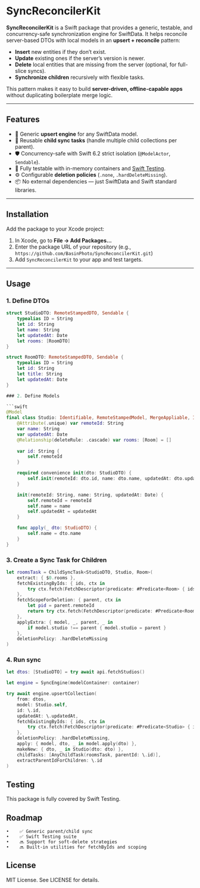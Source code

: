 # SyncReconcilerKit

**SyncReconcilerKit** is a Swift package that provides a generic, testable, and concurrency-safe synchronization engine for SwiftData. It helps reconcile server-based DTOs with local models in an **upsert + reconcile** pattern:

- **Insert** new entities if they don’t exist.
- **Update** existing ones if the server’s version is newer.
- **Delete** local entities that are missing from the server (optional, for full-slice syncs).
- **Synchronize children** recursively with flexible tasks.

This pattern makes it easy to build **server-driven, offline-capable apps** without duplicating boilerplate merge logic.

---

## Features

- 🔄 Generic **upsert engine** for any SwiftData model.
- 🧩 Reusable **child sync tasks** (handle multiple child collections per parent).
- 🛡️ Concurrency-safe with Swift 6.2 strict isolation (`@ModelActor`, `Sendable`).
- 🧪 Fully testable with in-memory containers and [Swift Testing](https://github.com/apple/swift-testing).
- ⚙️ Configurable **deletion policies** (`.none`, `.hardDeleteMissing`).
- 📦 No external dependencies — just SwiftData and Swift standard libraries.

---

## Installation

Add the package to your Xcode project:

1. In Xcode, go to **File → Add Packages…**
2. Enter the package URL of your repository (e.g., `https://github.com/BasinPhoto/SyncReconcilerKit.git`)
3. Add `SyncReconcilerKit` to your app and test targets.

---

## Usage

### 1. Define DTOs

```swift
struct StudioDTO: RemoteStampedDTO, Sendable {
    typealias ID = String
    let id: String
    let name: String
    let updatedAt: Date
    let rooms: [RoomDTO]
}

struct RoomDTO: RemoteStampedDTO, Sendable {
    typealias ID = String
    let id: String
    let title: String
    let updatedAt: Date
}

### 2. Define Models

```swift
@Model
final class Studio: Identifiable, RemoteStampedModel, MergeAppliable, InitFromDTO {
    @Attribute(.unique) var remoteId: String
    var name: String
    var updatedAt: Date
    @Relationship(deleteRule: .cascade) var rooms: [Room] = []
    
    var id: String {
        self.remoteId
    }

    required convenience init(dto: StudioDTO) {
        self.init(remoteId: dto.id, name: dto.name, updatedAt: dto.updatedAt)
    }

    init(remoteId: String, name: String, updatedAt: Date) {
        self.remoteId = remoteId
        self.name = name
        self.updatedAt = updatedAt
    }

    func apply(_ dto: StudioDTO) {
        self.name = dto.name
    }
}
```
### 3. Create a Sync Task for Children

```swift
let roomsTask = ChildSyncTask<StudioDTO, Studio, Room>(
    extract: { $0.rooms },
    fetchExistingByIds: { ids, ctx in
        try ctx.fetch(FetchDescriptor(predicate: #Predicate<Room> { ids.contains($0.remoteId) }))
    },
    fetchScopeForDeletion: { parent, ctx in
        let pid = parent.remoteId
        return try ctx.fetch(FetchDescriptor(predicate: #Predicate<Room> { $0.studio?.remoteId == pid }))
    },
    applyExtra: { model, _, parent, _ in
        if model.studio !== parent { model.studio = parent }
    },
    deletionPolicy: .hardDeleteMissing
)
```
### 4. Run sync

```swift
let dtos: [StudioDTO] = try await api.fetchStudios()

let engine = SyncEngine(modelContainer: container)

try await engine.upsertCollection(
    from: dtos,
    model: Studio.self,
    id: \.id,
    updatedAt: \.updatedAt,
    fetchExistingByIds: { ids, ctx in
        try ctx.fetch(FetchDescriptor(predicate: #Predicate<Studio> { ids.contains($0.remoteId) }))
    },
    deletionPolicy: .hardDeleteMissing,
    apply: { model, dto, _ in model.apply(dto) },
    makeNew: { dto, _ in Studio(dto: dto) },
    childTasks: [AnyChildTask(roomsTask, parentId: \.id)],
    extractParentIdForChildren: \.id
)
```
## Testing

This package is fully covered by Swift Testing.

## Roadmap

    •    ✅ Generic parent/child sync
    •    ✅ Swift Testing suite
    •    🔜 Support for soft-delete strategies
    •    🔜 Built-in utilities for fetchByIds and scoping
    
## License

MIT License. See LICENSE for details.

